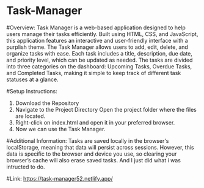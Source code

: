 ﻿# Task-Manager
#Overview:
Task Manager is a web-based application designed to help users manage their tasks efficiently. Built using HTML, CSS, and JavaScript, this application features an interactive and user-friendly interface with a purplish theme. The Task Manager allows users to add, edit, delete, and organize tasks with ease. Each task includes a title, description, due date, and priority level, which can be updated as needed. The tasks are divided into three categories on the dashboard: Upcoming Tasks, Overdue Tasks, and Completed Tasks, making it simple to keep track of different task statuses at a glance.

#Setup Instructions:
1) Download the Repository
2) Navigate to the Project Directory
Open the project folder where the files are located.
3) Right-click on index.html and open it in your preferred browser.
4) Now we can use the Task Manager.

#Additional Information:
Tasks are saved locally in the browser's localStorage, meaning that data will persist across sessions. However, this data is specific to the browser and device you use, so clearing your browser’s cache will also erase saved tasks. And I just did what i was intructed to do.

#Link:
https://task-manager52.netlify.app/
